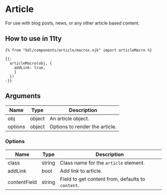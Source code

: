 # Article

For use with blog posts, news, or any other article based content.

## How to use in 11ty

```jinja
{% from "kdl/components/article/macros.njk" import articleMacro %}

{{-
  articleMacro(obj, {
    addLink: true,
    }
  })
-}}

```

## Arguments

| Name    | Type   | Description                    |
| ------- | ------ | ------------------------------ |
| obj     | object | An article object.             |
| options | object | Options to render the article. |

### Options

| Name         | Type   | Description                                       |
| ------------ | ------ | ------------------------------------------------- |
| class        | string | Class name for the `article` element.             |
| addLink      | bool   | Add link to article.                              |
| contentField | string | Field to get content from, defaults to `content`. |
